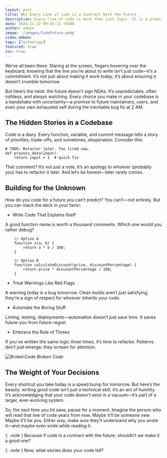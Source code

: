 ```yaml
---
layout: post
title: Why Every Line of Code is a Contract With the Future
description: Every line of code is more than just logic. It is a promise to the future. This piece explores how your code tells stories, balances trade-offs, and sets the stage for maintainability. Write clearly, automate smartly, and refactor with care because your future self or someone else deserves a codebase they can smile at.
date: 2024-11-22 09:45:11 +0300
author: admin
image: '/images/CodeFuture.webp'
video_embed:
tags: [Technology]
featured: true
toc: true
---
```


We’ve all been there. Staring at the screen, fingers hovering over the keyboard, knowing that the line you’re about to write isn’t just code—it’s a commitment. It’s not just about making it work today; it’s about ensuring it doesn’t crumble tomorrow.

But here’s the twist: the future doesn’t sign NDAs. It’s unpredictable, often ruthless, and always watching. Every choice you make in your codebase is a handshake with uncertainty—a promise to future maintainers, users, and even your own exhausted self during the inevitable bug fix at 2 AM.

## The Hidden Stories in a Codebase

Code is a diary. Every function, variable, and commit message tells a story of priorities, trade-offs, and sometimes, desperation. Consider this:

	# TODO: Refactor later. Too tired now.
	def process_data(input):
	    return input + 1  # quick fix

That comment? It’s not just a note; it’s an apology to whoever (probably you) has to refactor it later. And let’s be honest—later rarely comes.

## Building for the Unknown

How do you code for a future you can’t predict? You can’t—not entirely. But you can stack the deck in your favor:

- Write Code That Explains Itself

A good function name is worth a thousand comments. Which one would you rather debug?

		// Option A
		function x(a, b) {
		    return a * b / 100;
		}

		// Option B
		function calculateDiscount(price, discountPercentage) {
		    return price * discountPercentage / 100;
		}

- Treat Warnings Like Red Flags

A warning today is a bug tomorrow. Clean builds aren’t just satisfying; they’re a sign of respect for whoever inherits your code.

- Automate the Boring Stuff

Linting, testing, deployments—automation doesn’t just save time. It saves future-you from future-regret.

- Embrace the Rule of Threes

If you’ve written the same logic three times, it’s time to refactor. Patterns don’t just emerge; they scream for attention.

![BrokenCode]({{site.baseurl}}/images/BrokenCode.jpg)
*Broken Code*

## The Weight of Your Decisions

Every shortcut you take today is a speed bump for tomorrow. But here’s the beauty: writing good code isn’t just a technical skill; it’s an act of humility. It’s acknowledging that your code doesn’t exist in a vacuum—it’s part of a larger, ever-evolving system.

So, the next time you hit save, pause for a moment. Imagine the person who will read that line of code years from now. Maybe it’ll be someone new. Maybe it’ll be you. Either way, make sure they’ll understand why you wrote it—and maybe even smile while reading it.

{: .note }
Because if code is a contract with the future, shouldn’t we make it a good one?

{: .note }
Now, what stories does your code tell?
